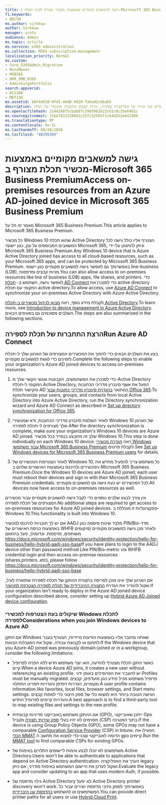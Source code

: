 ```yaml
---
title: גישה למשאבים מקומיים באמצעות מכשיר מצורף לכיוון תכלת ב-Microsoft 365 Business
f1.keywords:
- NOCSH
ms.author: sirkkuw
author: Sirkkuw
manager: scotv
audience: Admin
ms.topic: article
ms.service: o365-administration
ms.collection: M365-subscription-management
localization_priority: Normal
ms.custom:
- Core_O365Admin_Migration
- MiniMaven
- MSB365
- OKR_SMB_M365
- AdminSurgePortfolio
search.appverid:
- BCS160
- MET150
ms.assetid: b0f4d010-9fd1-44d0-9d20-fabad2cdbab5
description: למד כיצד לקבל גישה למשאבים מקומיים כגון שורה של אפליקציות עסקיות, מניות קבצים ומדפסות ממכשיר של תכלת Active Directory המצורף ל-Windows 10.
ms.openlocfilehash: 2144268f5cbab67c39d5902622c61c0c35e6481c
ms.sourcegitcommit: 15be7822220041c25fc52565f1c64d252e442d89
ms.translationtype: MT
ms.contentlocale: he-IL
ms.lasthandoff: 09/28/2020
ms.locfileid: "48295309"
---
```

# <a name="access-on-premises-resources-from-an-azure-ad-joined-device-in-microsoft-365-business-premium"></a><span data-ttu-id="60b59-103">גישה למשאבים מקומיים באמצעות מכשיר תכלת מצורף ב-Microsoft 365 Business Premium</span><span class="sxs-lookup"><span data-stu-id="60b59-103">Access on-premises resources from an Azure AD-joined device in Microsoft 365 Business Premium</span></span>

<span data-ttu-id="60b59-104">מאמר זה חל על Microsoft 365 Business Premium.</span><span class="sxs-lookup"><span data-stu-id="60b59-104">This article applies to Microsoft 365 Business Premium.</span></span>

<span data-ttu-id="60b59-105">כל מכשיר Windows 10 שהוא תכלת Active Directory הצטרף אליו כולל גישה לכל המשאבים המבוססים על ענן, כגון יישומי Microsoft 365, וניתן להתגונן על-ידי Microsoft 365 Business Premium.</span><span class="sxs-lookup"><span data-stu-id="60b59-105">Any Windows 10 device that is Azure Active Directory joined has access to all cloud-based resources, such as your Microsoft 365 apps, and can be protected by Microsoft 365 Business Premium.</span></span> <span data-ttu-id="60b59-106">באפשרותך גם לאפשר גישה למשאבים מקומיים כגון יישומי line-business (LOB), מניות קבצים ומדפסות.</span><span class="sxs-lookup"><span data-stu-id="60b59-106">You can also allow access to on-premises resources like line of business (LOB) apps, file shares, and printers.</span></span> <span data-ttu-id="60b59-107">כדי לאפשר גישה, השתמש ב- [תכלת AD Connect](https://docs.microsoft.com/azure/active-directory/connect/active-directory-aadconnect) כדי לסנכרן את active directory המקומי עם תכלת active directory.</span><span class="sxs-lookup"><span data-stu-id="60b59-107">To allow access, use [Azure AD Connect](https://docs.microsoft.com/azure/active-directory/connect/active-directory-aadconnect) to synchronize your on-premises Active Directory with Azure Active Directory.</span></span> 

<span data-ttu-id="60b59-108">לקבלת מידע נוסף, ראה [מבוא לניהול מכשירים ב-תכלת Active Directory](https://docs.microsoft.com/azure/active-directory/device-management-introduction).</span><span class="sxs-lookup"><span data-stu-id="60b59-108">To learn more, see [Introduction to device management in Azure Active Directory](https://docs.microsoft.com/azure/active-directory/device-management-introduction).</span></span>
<span data-ttu-id="60b59-109">השלבים מסוכמים גם בסעיפים הבאים.</span><span class="sxs-lookup"><span data-stu-id="60b59-109">The steps are also summarized in the following sections.</span></span>
 
## <a name="run-azure-ad-connect"></a><span data-ttu-id="60b59-110">הרצת התחברות של תכלת לספירה</span><span class="sxs-lookup"><span data-stu-id="60b59-110">Run Azure AD Connect</span></span>

<span data-ttu-id="60b59-111">בצע את השלבים הבאים כדי להפוך את המכשירים המצורפים של הארגון שלך ל-תכלת לזמינים כדי לגשת למשאבים מקומיים.</span><span class="sxs-lookup"><span data-stu-id="60b59-111">Complete the following steps to enable your organization's Azure AD joined devices to access on-premises resources.</span></span>
  
1. <span data-ttu-id="60b59-112">כדי לסנכרן את המשתמשים, הקבוצות ואנשי הקשר שלך מ-Active Directory המקומי ל-תכלת Active Directory, הפעל את אשף סינכרון מדריכי הכתובות והקישור תכלת AD כמתואר [בהגדרת סינכרון מדריכי כתובות עבור Office 365](https://docs.microsoft.com/microsoft-365/enterprise/set-up-directory-synchronization).</span><span class="sxs-lookup"><span data-stu-id="60b59-112">To synchronize your users, groups, and contacts from local Active Directory into Azure Active Directory, run the Directory synchronization wizard and Azure AD Connect as described in [Set up directory synchronization for Office 365](https://docs.microsoft.com/microsoft-365/enterprise/set-up-directory-synchronization).</span></span>
    
2. <span data-ttu-id="60b59-113">לאחר השלמת סינכרון מדריכי הכתובות, ודא שמכשירי Windows 10 של הארגון שלך מצורפים ל-תכלת לספירה.</span><span class="sxs-lookup"><span data-stu-id="60b59-113">After the directory synchronization is complete, make sure your organization's Windows 10 devices are Azure AD joined.</span></span> <span data-ttu-id="60b59-114">שלב זה מתבצע בנפרד בכל מכשיר Windows 10.</span><span class="sxs-lookup"><span data-stu-id="60b59-114">This step is done individually on each Windows 10 device.</span></span> <span data-ttu-id="60b59-115">ראה [הגדרת מכשירי Windows עבור משתמשי Microsoft 365 Business Premium](set-up-windows-devices.md) לקבלת פרטים.</span><span class="sxs-lookup"><span data-stu-id="60b59-115">See [Set up Windows devices for Microsoft 365 Business Premium users](set-up-windows-devices.md) for details.</span></span> 
    
3. <span data-ttu-id="60b59-116">לאחר הצטרפות המכשירים של Windows 10, כל משתמש צריך להפעיל מחדש את המכשירים ולהיכנס באמצעות האישורים שלהם ב-Microsoft 365 Business Premium.</span><span class="sxs-lookup"><span data-stu-id="60b59-116">Once the Windows 10 devices are Azure AD joined, each user must reboot their devices and sign in with their Microsoft 365 Business Premium credentials.</span></span> <span data-ttu-id="60b59-117">לכל המכשירים יש כעת גישה גם למשאבים מקומיים.</span><span class="sxs-lookup"><span data-stu-id="60b59-117">All devices now have access to on-premises resources as well.</span></span>
    
<span data-ttu-id="60b59-118">אין צורך לבצע שלבים נוספים כדי לקבל גישה למשאבים מקומיים עבור מכשירים המצורפים של תכלת לספירה.</span><span class="sxs-lookup"><span data-stu-id="60b59-118">No additional steps are required to get access to on-premises resources for Azure AD joined devices.</span></span> <span data-ttu-id="60b59-119">פונקציונליות זו מוכללת ב-Windows 10.</span><span class="sxs-lookup"><span data-stu-id="60b59-119">This functionality is built into Windows 10.</span></span> 

<span data-ttu-id="60b59-120">אם יש לך תוכניות להיכנס למכשיר AADJ מלבד שיטת סיסמה כגון PIN/Bio-מדד באמצעות כניסת האישורים של WHFB ולאחר מכן גישה למשאבים מקומיים (מיקומים משותפים, מדפסות. וכדומה), פעל בהתאם https://docs.microsoft.com/windows/security/identity-protection/hello-for-business/hello-hybrid-aadj-sso-base</span><span class="sxs-lookup"><span data-stu-id="60b59-120">If you have plans to login to the AADJ device other than password method Like PIN/Bio-metric via WHFB credential login and then access on-premise resources (shares,printers..etc), please follow https://docs.microsoft.com/windows/security/identity-protection/hello-for-business/hello-hybrid-aadj-sso-base</span></span>
  
<span data-ttu-id="60b59-121">אם הארגון שלך אינו מוכן לפריסה בתצורת ההתקן של תכלת לספירה שתוארה לעיל, שקול להגדיר את הגדרת [התצורה ההיברידית של תכלת לספירה הצטרפת למכשיר](manage-windows-devices.md).</span><span class="sxs-lookup"><span data-stu-id="60b59-121">If your organization isn't ready to deploy in the Azure AD joined device configuration described above, consider setting up [Hybrid Azure AD Joined device configuration](manage-windows-devices.md).</span></span>
  
### <a name="considerations-when-you-join-windows-devices-to-azure-ad"></a><span data-ttu-id="60b59-122">שיקולים בעת הצטרפות למכשירי Windows לתכלת לספירה</span><span class="sxs-lookup"><span data-stu-id="60b59-122">Considerations when you join Windows devices to Azure AD</span></span>

<span data-ttu-id="60b59-123">אם התקן Windows שאתה מחובר אליו באמצעות הודעות מיידיות, הצטרף בעבר לתחום או לקבוצת עבודה, שקול את המגבלות הבאות:</span><span class="sxs-lookup"><span data-stu-id="60b59-123">If the Windows device that you Azure-AD joined was previously domain-joined or in a workgroup, consider the following limitations:</span></span>
  
- <span data-ttu-id="60b59-124">כאשר התקן תכלת מצטרף להודעה, הוא יוצר משתמש חדש ללא הפניה לפרופיל קיים.</span><span class="sxs-lookup"><span data-stu-id="60b59-124">When a device Azure AD joins, it creates a new user without referencing an existing profile.</span></span> <span data-ttu-id="60b59-125">יש להעביר את הפרופילים באופן ידני.</span><span class="sxs-lookup"><span data-stu-id="60b59-125">Profiles must be manually migrated.</span></span> <span data-ttu-id="60b59-126">פרופיל משתמש מכיל מידע כגון מועדפים, קבצים מקומיים, הגדרות דפדפן והגדרות תפריט התחלה.</span><span class="sxs-lookup"><span data-stu-id="60b59-126">A user profile contains information like favorites, local files, browser settings, and Start menu settings.</span></span> <span data-ttu-id="60b59-127">הגישה הטובה ביותר היא למצוא כלי של ספק חיצוני כדי למפות קבצים והגדרות קיימים לפרופיל החדש.</span><span class="sxs-lookup"><span data-stu-id="60b59-127">A best approach is to find a third-party tool to map existing files and settings to the new profile.</span></span>

- <span data-ttu-id="60b59-128">אם ההתקן משתמש באובייקטי מדיניות קבוצתית (GPO), ייתכן שאובייקטי Gpo מסוימים לא יהיו בעלי [ספק שירותי תצורה](https://docs.microsoft.com/windows/configuration/provisioning-packages/how-it-pros-can-use-configuration-service-providers) מקביל (CSP) בתוך המנגינה.</span><span class="sxs-lookup"><span data-stu-id="60b59-128">If the device is using Group Policy Objects (GPO), some GPOs may not have a comparable [Configuration Service Provider](https://docs.microsoft.com/windows/configuration/provisioning-packages/how-it-pros-can-use-configuration-service-providers) (CSP) in Intune.</span></span> <span data-ttu-id="60b59-129">הפעילו את [הכלי MMAT](https://www.microsoft.com/download/details.aspx?id=45520) כדי למצוא את מחשב ה-csp הדומה לאובייקטי gpo קיימים.</span><span class="sxs-lookup"><span data-stu-id="60b59-129">Run the [MMAT tool](https://www.microsoft.com/download/details.aspx?id=45520) to find comparable CSPs for existing GPOs.</span></span>

- <span data-ttu-id="60b59-130">משתמשים לא יוכלו לבצע אימות ליישומים התלויים באימות של Active Directory.</span><span class="sxs-lookup"><span data-stu-id="60b59-130">Users won't be able to authenticate to applications that depend on Active Directory authentication.</span></span> <span data-ttu-id="60b59-131">הערך את האפליקציה legacy ושקול לעדכן את היישום המשתמש באימות מודרני, אם ניתן.</span><span class="sxs-lookup"><span data-stu-id="60b59-131">Evaluate the legacy app and consider updating to an app that uses modern Auth, if possible.</span></span>

- <span data-ttu-id="60b59-132">גילוי מדפסת של Active Directory לא יפעל.</span><span class="sxs-lookup"><span data-stu-id="60b59-132">Active Directory printer discovery won't work.</span></span> <span data-ttu-id="60b59-133">באפשרותך לספק נתיבי מדפסת ישירים עבור כל המשתמשים או להשתמש [בהדפסת ענן היברידית](https://docs.microsoft.com/windows-server/administration/hybrid-cloud-print/hybrid-cloud-print-deploy).</span><span class="sxs-lookup"><span data-stu-id="60b59-133">You can provide direct printer paths for all users or use [Hybrid Cloud Print](https://docs.microsoft.com/windows-server/administration/hybrid-cloud-print/hybrid-cloud-print-deploy).</span></span>
